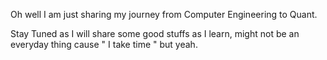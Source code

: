 Oh well I am just sharing my journey from Computer Engineering to Quant.  

Stay Tuned as I will share some good stuffs as I learn, might not be an everyday thing cause " I take time " but yeah.
